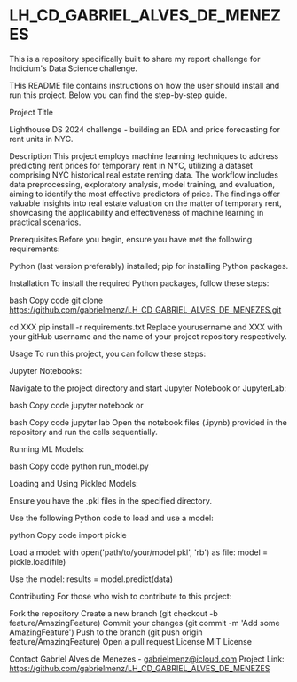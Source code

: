 # LH_CD_GABRIEL_ALVES_DE_MENEZES
This is a repository specifically built to share my report challenge for Indicium's Data Science challenge.

THis README file contains instructions on how the user should install and run this project. Below you can find the step-by-step guide.

Project Title

Lighthouse DS 2024 challenge - building an EDA and price forecasting for rent units in NYC.

Description
This project employs machine learning techniques to address predicting rent prices for temporary rent in NYC, utilizing a dataset comprising NYC historical real estate renting data. The workflow includes data preprocessing, exploratory analysis, model training, and evaluation, aiming to identify the most effective predictors of price. The findings offer valuable insights into real estate valuation on the matter of temporary rent, showcasing the applicability and effectiveness of machine learning in practical scenarios.



Prerequisites
Before you begin, ensure you have met the following requirements:

Python (last version preferably) installed;
pip for installing Python packages.

Installation
To install the required Python packages, follow these steps:

bash
Copy code
git clone https://github.com/gabrielmenz/LH_CD_GABRIEL_ALVES_DE_MENEZES.git

cd  XXX
pip install -r requirements.txt
Replace yourusername and XXX with your gitHub username and the name of your project repository respectively.

Usage
To run this project, you can follow these steps:

Jupyter Notebooks:

Navigate to the project directory and start Jupyter Notebook or JupyterLab:

bash
Copy code
jupyter notebook
or

bash
Copy code
jupyter lab
Open the notebook files (.ipynb) provided in the repository and run the cells sequentially.

Running ML Models:

bash
Copy code
python run_model.py

Loading and Using Pickled Models:

Ensure you have the .pkl files in the specified directory.

Use the following Python code to load and use a model:

python
Copy code
import pickle

Load a model:
with open('path/to/your/model.pkl', 'rb') as file:
    model = pickle.load(file)

Use the model:
results = model.predict(data)


Contributing
For those who wish to contribute to this project:

Fork the repository
Create a new branch (git checkout -b feature/AmazingFeature)
Commit your changes (git commit -m 'Add some AmazingFeature')
Push to the branch (git push origin feature/AmazingFeature)
Open a pull request
License
MIT License

Contact
Gabriel Alves de Menezes - gabrielmenz@icloud.com
Project Link: https://github.com/gabrielmenz/LH_CD_GABRIEL_ALVES_DE_MENEZES

